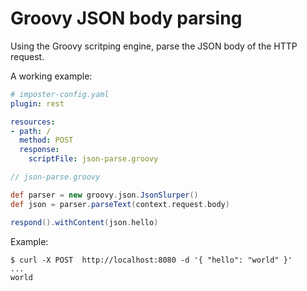 # Groovy JSON body parsing

Using the Groovy scritping engine, parse the JSON body of the HTTP request.

A working example:

```yaml
# imposter-config.yaml
plugin: rest

resources:
- path: /
  method: POST
  response:
    scriptFile: json-parse.groovy
```

```groovy
// json-parse.groovy

def parser = new groovy.json.JsonSlurper()
def json = parser.parseText(context.request.body)

respond().withContent(json.hello)
```

Example:

```shell
$ curl -X POST  http://localhost:8080 -d '{ "hello": "world" }'
...
world
```
